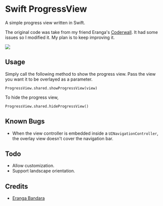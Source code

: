 Swift ProgressView
==================

A simple progress view written in Swift.

The original code was take from my friend Eranga's [Coderwall](https://coderwall.com/p/su1t1a). It had some issues so I modified it. My plan is to keep improving it.

![](http://i.imgur.com/6yF2c46.png)

## Usage
Simply call the following method to show the progress view. Pass the view you want it to be overlayed as a parameter.

```
ProgressView.shared.showProgressView(view)
```
To hide the progress view,

```
ProgressView.shared.hideProgressView()
```


## Known Bugs
* When the view controller is embedded inside a `UINavigationController`, the overlay view doesn't cover the navigation bar.

## Todo
* Allow customization.
* Support landscape orientation.

## Credits

* [Eranga Bandara](https://coderwall.com/itseranga)
